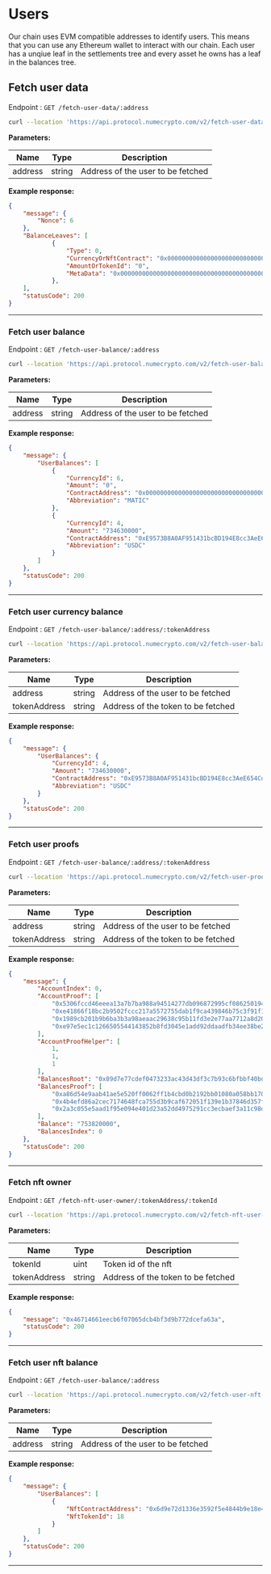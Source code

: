 # Users

Our chain uses EVM compatible addresses to identify users. This means that you can use any Ethereum wallet to interact with our chain.  Each user has a unqiue leaf in the settlements tree and every asset he owns has a leaf in the balances tree.

## Fetch user data

Endpoint : `GET /fetch-user-data/:address`

```sh
curl --location 'https://api.protocol.numecrypto.com/v2/fetch-user-data/0xccff350ef46b85228d6650a802107e58bf6a32ab'
```

**Parameters:**

| Name          | Type        | Description                                 |
|---------------|-------------|---------------------------------------------|
| address         | string      | Address of the user to be fetched  |

**Example response:**

```json
{
    "message": {
        "Nonce": 6
    },
    "BalanceLeaves": [
            {
                "Type": 0,
                "CurrencyOrNftContract": "0x0000000000000000000000000000000000000000",
                "AmountOrTokenId": "0",
                "MetaData": "0x0000000000000000000000000000000000000000"
            },
    ],
    "statusCode": 200
}
```

-------------------------------------------------------------------------------------------------------

### Fetch user balance

Endpoint : `GET /fetch-user-balance/:address`

```sh
curl --location 'https://api.protocol.numecrypto.com/v2/fetch-user-balance/0x46714661eecb6f07065dcb4bf3d9b772dcefa63a'
```

**Parameters:**

| Name          | Type        | Description                                 |
|---------------|-------------|---------------------------------------------|
| address          | string      | Address of the user to be fetched |

**Example response:**

```json
{
    "message": {
        "UserBalances": [
            {
                "CurrencyId": 6,
                "Amount": "0",
                "ContractAddress": "0x0000000000000000000000000000000000000000",
                "Abbreviation": "MATIC"
            },
            {
                "CurrencyId": 4,
                "Amount": "734630000",
                "ContractAddress": "0xE9573B8A0AF951431bcBD194E8cc3AeE654Cd723",
                "Abbreviation": "USDC"
            }
        ]
    },
    "statusCode": 200
}
```

-------------------------------------------------------------------------------------------------------

### Fetch user currency balance

Endpoint : `GET /fetch-user-balance/:address/:tokenAddress`

```sh
curl --location 'https://api.protocol.numecrypto.com/v2/fetch-user-balance/0x46714661eecb6f07065dcb4bf3d9b772dcefa63a/0xEe146Fac7b2fce5FdBE31C36d89cF92f6b006F80'
```

**Parameters:**

| Name          | Type        | Description                                 |
|---------------|-------------|---------------------------------------------|
| address          | string      | Address of the user to be fetched |
| tokenAddress          | string      | Address of the token to be fetched |

**Example response:**

```json
{
    "message": {
        "UserBalances": {
            "CurrencyId": 4,
            "Amount": "734630000",
            "ContractAddress": "0xE9573B8A0AF951431bcBD194E8cc3AeE654Cd723",
            "Abbreviation": "USDC"
        }
    },
    "statusCode": 200
}
```

-------------------------------------------------------------------------------------------------------

### Fetch user proofs

Endpoint : `GET /fetch-user-balance/:address/:tokenAddress`

```sh
curl --location 'https://api.protocol.numecrypto.com/v2/fetch-user-proof/0x29f1df30dfa1f627fcfe35c24597d202cf72238f/0xEe146Fac7b2fce5FdBE31C36d89cF92f6b006F80'
```

**Parameters:**

| Name          | Type        | Description                                 |
|---------------|-------------|---------------------------------------------|
| address          | string      | Address of the user to be fetched |
| tokenAddress          | string      | Address of the token to be fetched |

**Example response:**

```json
{
    "message": {
        "AccountIndex": 0,
        "AccountProof": [
            "0x5306fccd46eeea13a7b7ba988a94514277db096872995cf086250194e5d8367a",
            "0xe41866f18bc2b9502fccc217a5572755dab1f9ca439846b75c3f91f15dd9c28b",
            "0x1989cb201b9b6ba3b3a98aeaac29638c95b11fd3e2e77aa7712a8d2095bef2a4",
            "0xe97e5ec1c1266505544143852b8fd3045e1add92ddaadfb34ee38be20f2c2e7e"
        ],
        "AccountProofHelper": [
            1,
            1,
            1
        ],
        "BalancesRoot": "0x89d7e77cdef0473233ac43d43df3c7b93c6bfbbf40bdd9c007ed747383946d99",
        "BalancesProof": [
            "0xa86d54e9aab41ae5e520ff0062ff1b4cbd0b2192bb01080a058bb170d84e6457",
            "0x4b4efd86a2cec7174648fca755d3b9caf672051f139e1b37846d357f29e0d889",
            "0x2a3c055e5aad1f95e094e401d23a52dd4975291cc3ecbaef3a11c98dfdef94b8"
        ],
        "Balance": "753820000",
        "BalancesIndex": 0
    },
    "statusCode": 200
}
```

-------------------------------------------------------------------------------------------------------

### Fetch nft owner

Endpoint : `GET /fetch-nft-user-owner/:tokenAddress/:tokenId`

```sh
curl --location 'https://api.protocol.numecrypto.com/v2/fetch-nft-user-owner/0x6d9e72d1336e3592f5e4844b9e18e484fc4cf344/18'
```

**Parameters:**

| Name          | Type        | Description                                 |
|---------------|-------------|---------------------------------------------|
| tokenId          | uint      | Token id of the nft |
| tokenAddress          | string      | Address of the token to be fetched |

**Example response:**

```json
{
    "message": "0x46714661eecb6f07065dcb4bf3d9b772dcefa63a",
    "statusCode": 200
}
```

-------------------------------------------------------------------------------------------------------

### Fetch user nft balance

Endpoint : `GET /fetch-user-balance/:address`

```sh
curl --location 'https://api.protocol.numecrypto.com/v2/fetch-user-nft-balance/0x46714661eecb6f07065dcb4bf3d9b772dcefa63a'
```

**Parameters:**

| Name          | Type        | Description                                 |
|---------------|-------------|---------------------------------------------|
| address          | string      | Address of the user to be fetched |

**Example response:**

```json
{
    "message": {
        "UserBalances": [
            {
                "NftContractAddress": "0x6d9e72d1336e3592f5e4844b9e18e484fc4cf344",
                "NftTokenId": 18
            }
        ]
    },
    "statusCode": 200
}
```

-------------------------------------------------------------------------------------------------------
